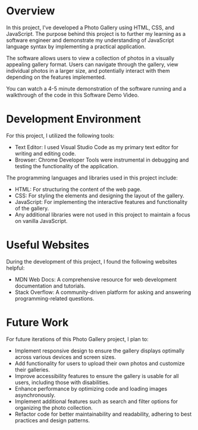 # Overview

In this project, I've developed a Photo Gallery using HTML, CSS, and JavaScript. The purpose behind this project is to further my learning as a software engineer and demonstrate my understanding of JavaScript language syntax by implementing a practical application.

The software allows users to view a collection of photos in a visually appealing gallery format. Users can navigate through the gallery, view individual photos in a larger size, and potentially interact with them depending on the features implemented.

You can watch a 4-5 minute demonstration of the software running and a walkthrough of the code in this Software Demo Video.

# Development Environment

For this project, I utilized the following tools:

- Text Editor: I used Visual Studio Code as my primary text editor for writing and editing code.
- Browser: Chrome Developer Tools were instrumental in debugging and testing the functionality of the application.

The programming languages and libraries used in this project include:

- HTML: For structuring the content of the web page.
- CSS: For styling the elements and designing the layout of the gallery.
- JavaScript: For implementing the interactive features and functionality of the gallery.
- Any additional libraries were not used in this project to maintain a focus on vanilla JavaScript.

# Useful Websites

During the development of this project, I found the following websites helpful:

- MDN Web Docs: A comprehensive resource for web development documentation and tutorials.
- Stack Overflow: A community-driven platform for asking and answering programming-related questions.

# Future Work

For future iterations of this Photo Gallery project, I plan to:

- Implement responsive design to ensure the gallery displays optimally across various devices and screen sizes.
- Add functionality for users to upload their own photos and customize their galleries.
- Improve accessibility features to ensure the gallery is usable for all users, including those with disabilities.
- Enhance performance by optimizing code and loading images asynchronously.
- Implement additional features such as search and filter options for organizing the photo collection.
- Refactor code for better maintainability and readability, adhering to best practices and design patterns.
